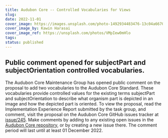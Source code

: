 ```yaml
---
title: Audubon Core -- Controlled Vocabularies for Views
slug: 
date: 2022-11-01
cover_image: https://images.unsplash.com/photo-1492934483476-13c04a66709c
cover_image_by: Kawin Harasai
cover_image_ref: https://unsplash.com/photos/VMpIew0mHlo
tags: 
status: published
---
```


## Public comment opened for subjectPart and subjectOrientation controlled vocabularies.

The Audubon Core Maintenance Group has opened public comment on the proposal to add two vocabularies to the Audubon Core Standard. These vocabularies provide controlled values for the existing terms subjectPart and subjectOrientation to describe what organism part is depicted in an image and how the depicted part is oriented. To view the proposal, read the Implementation Experience Report submitted by the task group, and comment, visit the proposal on the Audubon Core GitHub issues tracker at [issue/245](https://github.com/tdwg/ac/issues/245). Make comments by adding to any existing open issues in the [Audubon Core repository](https://github.com/tdwg/ac/issues/), or by creating a new issue there.  The comment period will last until at least 01 December 2022.  
